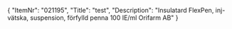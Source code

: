 {
  "ItemNr": "021195",
  "Title": "test",
  "Description": "Insulatard FlexPen, inj-vätska, suspension, förfylld penna 100 IE/ml Orifarm AB"
}